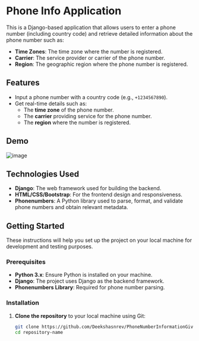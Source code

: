 # Phone Info Application

This is a Django-based application that allows users to enter a phone number (including country code) and retrieve detailed information about the phone number such as:
- **Time Zones**: The time zone where the number is registered.
- **Carrier**: The service provider or carrier of the phone number.
- **Region**: The geographic region where the phone number is registered.

## Features

- Input a phone number with a country code (e.g., `+1234567890`).
- Get real-time details such as:
  - The **time zone** of the phone number.
  - The **carrier** providing service for the phone number.
  - The **region** where the number is registered.

## Demo

![image](https://github.com/user-attachments/assets/f1f668cf-196b-4316-a858-932ffc9e6ffb)


## Technologies Used

- **Django**: The web framework used for building the backend.
- **HTML/CSS/Bootstrap**: For the frontend design and responsiveness.
- **Phonenumbers**: A Python library used to parse, format, and validate phone numbers and obtain relevant metadata.

## Getting Started

These instructions will help you set up the project on your local machine for development and testing purposes.

### Prerequisites

- **Python 3.x**: Ensure Python is installed on your machine.
- **Django**: The project uses Django as the backend framework.
- **Phonenumbers Library**: Required for phone number parsing.

### Installation

1. **Clone the repository** to your local machine using Git:
   ```bash
   git clone https://github.com/Deekshasnrev/PhoneNumberInformationGiver.git
   cd repository-name
